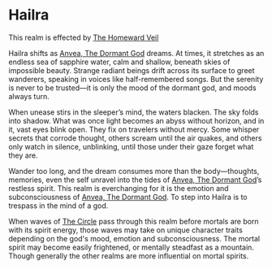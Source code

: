 # Hailra

This realm is effected by [The Homeward Veil](../Concepts/The%20Homeward%20Veil.md)

Hailra shifts as [Anvea, The Dormant God](../Gods/Wondrous%20Gods/Anvea%2C%20The%20Dormant%20God.md) dreams. At times, it stretches as an endless sea of sapphire water, calm and shallow, beneath skies of impossible beauty. Strange radiant beings drift across its surface to greet wanderers, speaking in voices like half-remembered songs. But the serenity is never to be trusted—it is only the mood of the dormant god, and moods always turn.

When unease stirs in the sleeper’s mind, the waters blacken. The sky folds into shadow. What was once light becomes an abyss without horizon, and in it, vast eyes blink open. They fix on travelers without mercy. Some whisper secrets that corrode thought, others scream until the air quakes, and others only watch in silence, unblinking, until those under their gaze forget what they are.

Wander too long, and the dream consumes more than the body—thoughts, memories, even the self unravel into the tides of [Anvea, The Dormant God](../Gods/Wondrous%20Gods/Anvea%2C%20The%20Dormant%20God.md)’s restless spirit. This realm is everchanging for it is the emotion and subconsciousness of [Anvea, The Dormant God](../Gods/Wondrous%20Gods/Anvea%2C%20The%20Dormant%20God.md). To step into Hailra is to trespass in the mind of a god.

When waves of [The Circle](../Concepts/The%20Circle.md) pass through this realm before mortals are born with its spirit energy, those waves may take on unique character traits depending on the god's mood, emotion and subconsciousness. The mortal spirit may become easily frightened, or mentally steadfast as a mountain. Though generally the other realms are more influential on mortal spirits.
